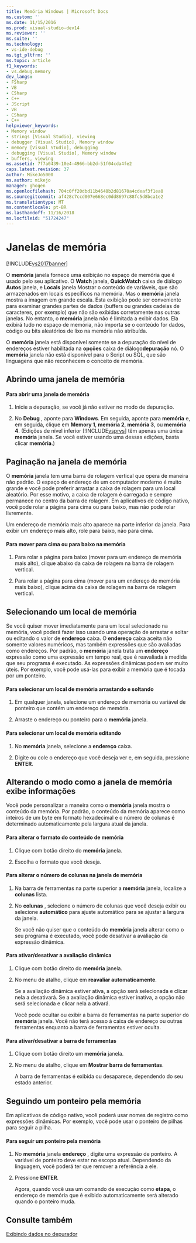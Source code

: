 ```yaml
---
title: Memória Windows | Microsoft Docs
ms.custom: ''
ms.date: 11/15/2016
ms.prod: visual-studio-dev14
ms.reviewer: ''
ms.suite: ''
ms.technology:
- vs-ide-debug
ms.tgt_pltfrm: ''
ms.topic: article
f1_keywords:
- vs.debug.memory
dev_langs:
- FSharp
- VB
- CSharp
- C++
- JScript
- VB
- CSharp
- C++
helpviewer_keywords:
- Memory window
- strings [Visual Studio], viewing
- debugger [Visual Studio], Memory window
- memory [Visual Studio], debugging
- debugging [Visual Studio], Memory window
- buffers, viewing
ms.assetid: 7f7a0439-10e4-4966-bb2d-51f04cda4fe2
caps.latest.revision: 37
author: MikeJo5000
ms.author: mikejo
manager: ghogen
ms.openlocfilehash: 704c0ff20dbd11b4640b2d81670a4cdeaf3f1ea0
ms.sourcegitcommit: af428c7ccd007e668ec0dd8697c88fc5d8bca1e2
ms.translationtype: MT
ms.contentlocale: pt-BR
ms.lasthandoff: 11/16/2018
ms.locfileid: "51724247"
---
```

# <a name="memory-windows"></a>Janelas de memória
[!INCLUDE[vs2017banner](../includes/vs2017banner.md)]

O **memória** janela fornece uma exibição no espaço de memória que é usado pelo seu aplicativo. O **Watch** janela, **QuickWatch** caixa de diálogo **Autos** janela, e **Locals** janela Mostrar o conteúdo de variáveis, que são armazenados em locais específicos na memória. Mas o **memória** janela mostra a imagem em grande escala. Esta exibição pode ser conveniente para examinar grandes partes de dados (buffers ou grandes cadeias de caracteres, por exemplo) que não são exibidas corretamente nas outras janelas. No entanto, o **memória** janela não é limitada a exibir dados. Ela exibirá tudo no espaço de memória, não importa se o conteúdo for dados, código ou bits aleatórios de lixo na memória não atribuída.  
  
 O **memória** janela está disponível somente se a depuração do nível de endereços estiver habilitada na **opções** caixa de diálogo**depuração** nó. O **memória** janela não está disponível para o Script ou SQL, que são linguagens que não reconhecem o conceito de memória.  
  
## <a name="opening-a-memory-window"></a>Abrindo uma janela de memória  
  
#### <a name="to-open-a-memory-window"></a>Para abrir uma janela de memória  
  
1.  Inicie a depuração, se você já não estiver no modo de depuração.  
  
2.  No **Debug** , aponte para **Windows**. Em seguida, aponte para **memória** e, em seguida, clique em **Memory 1**, **memória 2**, **memória 3**, ou **memória 4**. (Edições de nível inferior [!INCLUDE[vsprvs](../includes/vsprvs-md.md)] têm apenas uma única **memória** janela. Se você estiver usando uma dessas edições, basta clicar **memória**.)  
  
## <a name="paging-in-the-memory-window"></a>Paginação na janela de memória  
 O **memória** janela tem uma barra de rolagem vertical que opera de maneira não padrão. O espaço de endereço de um computador moderno é muito grande e você pode preferir arrastar a caixa de rolagem para um local aleatório. Por esse motivo, a caixa de rolagem é carregada e sempre permanece no centro da barra de rolagem. Em aplicativos de código nativo, você pode rolar a página para cima ou para baixo, mas não pode rolar livremente.  
  
 Um endereço de memória mais alto aparece na parte inferior da janela. Para exibir um endereço mais alto, role para baixo, não para cima.  
  
#### <a name="to-page-up-or-down-in-memory"></a>Para mover para cima ou para baixo na memória  
  
1.  Para rolar a página para baixo (mover para um endereço de memória mais alto), clique abaixo da caixa de rolagem na barra de rolagem vertical.  
  
2.  Para rolar a página para cima (mover para um endereço de memória mais baixo), clique acima da caixa de rolagem na barra de rolagem vertical.  
  
## <a name="selecting-a-memory-location"></a>Selecionando um local de memória  
 Se você quiser mover imediatamente para um local selecionado na memória, você poderá fazer isso usando uma operação de arrastar e soltar ou editando o valor de **endereço** caixa. O **endereço** caixa aceita não somente valores numéricos, mas também expressões que são avaliadas como endereços. Por padrão, o **memória** janela trata um **endereço** expressão como uma expressão em tempo real, que é reavaliada à medida que seu programa é executado. As expressões dinâmicas podem ser muito úteis. Por exemplo, você pode usá-las para exibir a memória que é tocada por um ponteiro.  
  
#### <a name="to-select-a-memory-location-by-dragging-and-dropping"></a>Para selecionar um local de memória arrastando e soltando  
  
1.  Em qualquer janela, selecione um endereço de memória ou variável de ponteiro que contém um endereço de memória.  
  
2.  Arraste o endereço ou ponteiro para o **memória** janela.  
  
#### <a name="to-select-a-memory-location-by-editing"></a>Para selecionar um local de memória editando  
  
1.  No **memória** janela, selecione a **endereço** caixa.  
  
2.  Digite ou cole o endereço que você deseja ver e, em seguida, pressione **ENTER**.  
  
## <a name="changing-the-way-the-memory-window-displays-information"></a>Alterando o modo como a janela de memória exibe informações  
 Você pode personalizar a maneira como o **memória** janela mostra o conteúdo da memória. Por padrão, o conteúdo da memória aparece como inteiros de um byte em formato hexadecimal e o número de colunas é determinado automaticamente pela largura atual da janela.  
  
#### <a name="to-change-the-format-of-the-memory-contents"></a>Para alterar o formato do conteúdo de memória  
  
1.  Clique com botão direito do **memória** janela.  
  
2.  Escolha o formato que você deseja.  
  
#### <a name="to-change-the-number-of-columns-in-the-memory-window"></a>Para alterar o número de colunas na janela de memória  
  
1. Na barra de ferramentas na parte superior a **memória** janela, localize a **colunas** lista.  
  
2. No **colunas** , selecione o número de colunas que você deseja exibir ou selecione **automático** para ajuste automático para se ajustar à largura da janela.  
  
   Se você não quiser que o conteúdo do **memória** janela alterar como o seu programa é executado, você pode desativar a avaliação da expressão dinâmica.  
  
#### <a name="to-toggle-live-evaluation"></a>Para ativar/desativar a avaliação dinâmica  
  
1. Clique com botão direito do **memória** janela.  
  
2. No menu de atalho, clique em **reavaliar automaticamente**.  
  
    Se a avaliação dinâmica estiver ativa, a opção será selecionada e clicar nela a desativará. Se a avaliação dinâmica estiver inativa, a opção não será selecionada e clicar nela a ativará.  
  
   Você pode ocultar ou exibir a barra de ferramentas na parte superior do **memória** janela. Você não terá acesso à caixa de endereço ou outras ferramentas enquanto a barra de ferramentas estiver oculta.  
  
#### <a name="to-toggle-the-toolbar"></a>Para ativar/desativar a barra de ferramentas  
  
1.  Clique com botão direito um **memória** janela.  
  
2.  No menu de atalho, clique em **Mostrar barra de ferramentas**.  
  
     A barra de ferramentas é exibida ou desaparece, dependendo do seu estado anterior.  
  
## <a name="following-a-pointer-through-memory"></a>Seguindo um ponteiro pela memória  
 Em aplicativos de código nativo, você poderá usar nomes de registro como expressões dinâmicas. Por exemplo, você pode usar o ponteiro de pilhas para seguir a pilha.  
  
#### <a name="to-follow-a-pointer-through-memory"></a>Para seguir um ponteiro pela memória  
  
1.  No **memória** janela **endereço** , digite uma expressão de ponteiro. A variável de ponteiro deve estar no escopo atual. Dependendo da linguagem, você poderá ter que remover a referência a ele.  
  
2.  Pressione **ENTER**.  
  
     Agora, quando você usa um comando de execução como **etapa**, o endereço de memória que é exibido automaticamente será alterado quando o ponteiro muda.  
  
## <a name="see-also"></a>Consulte também  
 [Exibindo dados no depurador](../debugger/viewing-data-in-the-debugger.md)





